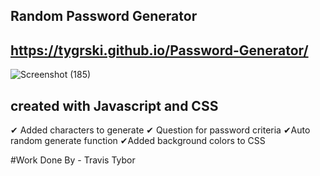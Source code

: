 ## Random Password Generator
## https://tygrski.github.io/Password-Generator/
![Screenshot (185)](https://user-images.githubusercontent.com/77369211/131260567-f2651b9d-2f2a-42cc-bb8c-1abc3cdae5d4.png)

## created with Javascript and CSS
✔ Added characters to generate 
✔ Question for password criteria
✔Auto random generate function
✔Added background colors to CSS

#Work Done By - Travis Tybor
